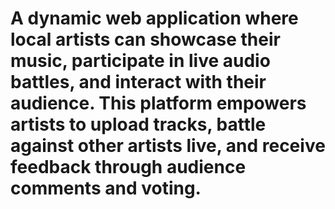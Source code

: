 # A dynamic web application where local artists can showcase their music, participate in live audio battles, and interact with their audience. This platform empowers artists to upload tracks, battle against other artists live, and receive feedback through audience comments and voting. 